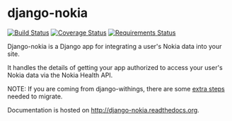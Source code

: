 django-nokia
============
[![Build Status](https://travis-ci.org/orcasgit/django-nokia.svg?branch=master)](https://travis-ci.org/orcasgit/django-nokia) [![Coverage Status](https://coveralls.io/repos/orcasgit/django-nokia/badge.png)](https://coveralls.io/r/orcasgit/django-nokia) [![Requirements Status](https://requires.io/github/orcasgit/django-nokia/requirements.png?branch=master)](https://requires.io/github/orcasgit/django-nokia/requirements/?branch=master)

Django-nokia is a Django app for integrating a user's Nokia data into your
site.

It handles the details of getting your app authorized to access your user's
Nokia data via the Nokia Health API.

NOTE: If you are coming from django-withings, there are some
[extra steps](docs/migrate_from_withings.rst) needed to migrate.

Documentation is hosted on <http://django-nokia.readthedocs.org>.
